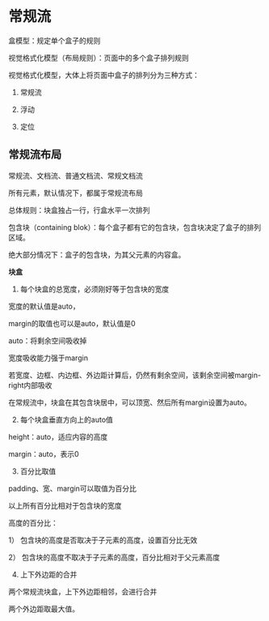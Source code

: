 # 常规流

盒模型：规定单个盒子的规则

视觉格式化模型（布局规则）：页面中的多个盒子排列规则

视觉格式化模型，大体上将页面中盒子的排列分为三种方式：

1. 常规流

2. 浮动

3. 定位

## 常规流布局

常规流、文档流、普通文档流、常规文档流

所有元素，默认情况下，都属于常规流布局

总体规则：块盒独占一行，行盒水平一次排列

包含块（containing blok）：每个盒子都有它的包含块，包含块决定了盒子的排列区域。

绝大部分情况下：盒子的包含块，为其父元素的内容盒。

**块盒**

1. 每个块盒的总宽度，必须刚好等于包含块的宽度

宽度的默认值是auto，

margin的取值也可以是auto，默认值是0

auto：将剩余空间吸收掉

宽度吸收能力强于margin

若宽度、边框、内边框、外边距计算后，仍然有剩余空间，该剩余空间被margin-right内部吸收

在常规流中，块盒在其包含块居中，可以顶宽、然后所有margin设置为auto。

2. 每个块盒垂直方向上的auto值

height：auto，适应内容的高度

margin：auto，表示0

3. 百分比取值

padding、宽、margin可以取值为百分比

以上所有百分比相对于包含块的宽度

高度的百分比：

1） 包含块的高度是否取决于子元素的高度，设置百分比无效

2） 包含块的高度不取决于子元素的高度，百分比相对于父元素高度

4. 上下外边距的合并

两个常规流块盒，上下外边距相邻，会进行合并

两个外边距取最大值。


 
